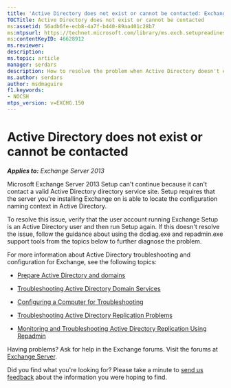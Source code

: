```yaml
---
title: 'Active Directory does not exist or cannot be contacted: Exchange 2013 Help'
TOCTitle: Active Directory does not exist or cannot be contacted
ms:assetid: 56adb6fe-ecb8-4a7f-b440-89aa401c28b7
ms:mtpsurl: https://technet.microsoft.com/library/ms.exch.setupreadiness.cannotaccessad(v=EXCHG.150)
ms:contentKeyID: 46628912
ms.reviewer:
description: 
ms.topic: article 
manager: serdars
description: How to resolve the problem when Active Directory doesn't exist or can't be contacted.
ms.author: serdars
author: msdmaguire
f1.keywords:
- NOCSH
mtps_version: v=EXCHG.150
---
```


# Active Directory does not exist or cannot be contacted

_**Applies to:** Exchange Server 2013_

Microsoft Exchange Server 2013 Setup can't continue because it can't contact a valid Active Directory directory service site. Setup requires that the server you're installing Exchange on is able to locate the configuration naming context in Active Directory.

To resolve this issue, verify that the user account running Exchange Setup is an Active Directory user and then run Setup again. If this doesn't resolve the issue, follow the guidance about using the dcdiag.exe and repadmin.exe support tools from the topics below to further diagnose the problem.

For more information about Active Directory troubleshooting and configuration for Exchange, see the following topics:

- [Prepare Active Directory and domains](prepare-active-directory-and-domains-exchange-2013-help.md)

- [Troubleshooting Active Directory Domain Services](/windows-server/identity/ad-ds/manage/ad-ds-troubleshooting)

- [Configuring a Computer for Troubleshooting](/previous-versions/windows/it-pro/windows-server-2008-R2-and-2008/cc990293(v=ws.10))

- [Troubleshooting Active Directory Replication Problems](/windows-server/identity/ad-ds/manage/troubleshoot/troubleshooting-active-directory-replication-problems)

- [Monitoring and Troubleshooting Active Directory Replication Using Repadmin](/previous-versions/windows/it-pro/windows-server-2003/cc811551(v=ws.10))

Having problems? Ask for help in the Exchange forums. Visit the forums at [Exchange Server](https://social.technet.microsoft.com/forums/office/home?category=exchangeserver).

Did you find what you're looking for? Please take a minute to [send us feedback](mailto:exsetuphelpfeedback@microsoft.com?subject=exchange%202013%20setup%20help%20feedback) about the information you were hoping to find.
